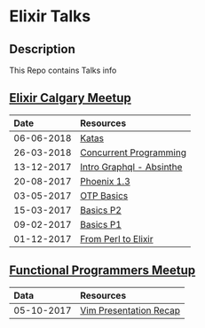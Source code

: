 # Elixir Talks

## Description

This Repo contains Talks info 

## [Elixir Calgary Meetup](https://www.meetup.com/Elixir-Calgary/)

| Date          | Resources                          |
|:------------- |:-----------------------------------|
| 06-06-2018    | [Katas](pdfs/elixir-koans.pdf)|
| 26-03-2018    | [Concurrent Programming](pdfs/concurrent-programming.pdf)|
| 13-12-2017    | [Intro Graphql - Absinthe](pdfs/elixir-absinthe-basics.pdf)|
| 20-08-2017    | [Phoenix 1.3](pdfs/phoenix-basics.pdf)|
| 03-05-2017    | [OTP Basics](pdfs/elixir-otp-basics.pdf)     |
| 15-03-2017    | [Basics P2](pdfs/elixir-basics-2.pdf)|
| 09-02-2017    | [Basics P1](pdfs/elixir-basics.pdf)|
| 01-12-2017    | [From Perl to Elixir](pdfs/porting-perl-package-to-elixir.pdf)|

## [Functional Programmers Meetup](https://www.meetup.com/Functional-Programmers-YYC/)

| Data       | Resources |
|:-----------|:----------|
| 05-10-2017 |[Vim Presentation Recap](https://www.youtube.com/watch?v=6CIglbosaHY)|


